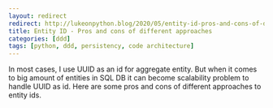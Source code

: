 ```yaml
---
layout: redirect
redirect: http://lukeonpython.blog/2020/05/entity-id-pros-and-cons-of-different-approaches/
title: Entity ID - Pros and cons of different approaches 
categories: [ddd]
tags: [python, ddd, persistency, code architecture]
---
```

In most cases, I use UUID as an id for aggregate entity. But when it comes to big amount of entities in SQL DB it can become scalability problem to handle UUID as id. Here are some pros and cons of different approaches to entity ids.
